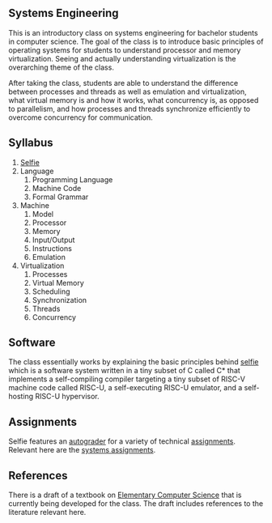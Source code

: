 ## Systems Engineering

This is an introductory class on systems engineering for bachelor students in computer science. The goal of the class is to introduce basic principles of operating systems for students to understand processor and memory virtualization. Seeing and actually understanding virtualization is the overarching theme of the class.

After taking the class, students are able to understand the difference between processes and threads as well as emulation and virtualization, what virtual memory is and how it works, what concurrency is, as opposed to parallelism, and how processes and threads synchronize efficiently to overcome concurrency for communication.

## Syllabus

1. [Selfie](https://github.com/cksystemsteaching/selfie)
2. Language
    1. Programming Language
    2. Machine Code
    3. Formal Grammar
3. Machine
    1. Model
    2. Processor
    3. Memory
    4. Input/Output
    5. Instructions
    6. Emulation
4. Virtualization
    1. Processes
    2. Virtual Memory
    3. Scheduling
    4. Synchronization
    5. Threads
    6. Concurrency

## Software

The class essentially works by explaining the basic principles behind [selfie](https://github.com/cksystemsteaching/selfie) which is a software system written in a tiny subset of C called C\* that implements a self-compiling compiler targeting a tiny subset of RISC-V machine code called RISC-U, a self-executing RISC-U emulator, and a self-hosting RISC-U hypervisor.

## Assignments

Selfie features an [autograder](https://github.com/cksystemsteaching/selfie/tree/main/grader) for a variety of technical [assignments](https://github.com/cksystemsteaching/selfie/tree/main/assignments).
Relevant here are the [systems assignments](https://github.com/cksystemsteaching/selfie/blob/main/assignments/systems-assignments.md).

## References

There is a draft of a textbook on [Elementary Computer Science](https://github.com/ckirsch/book) that is currently being developed for the class. The draft includes references to the literature relevant here.